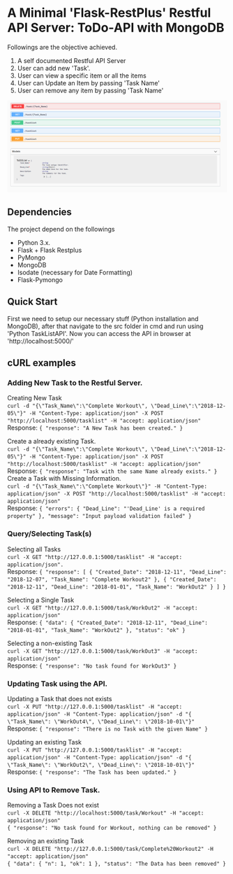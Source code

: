 # A Minimal 'Flask-RestPlus' Restful API Server: ToDo-API with MongoDB

Followings are the objective achieved.

1. A self documented Restful API Server
2. User can add new 'Task'.
3. User can view a specific item or all the items
4. User can Update an Item by passing 'Task Name'
5. User can remove any item by passing 'Task Name'


 ![Server layout](/images/restful_server.PNG)
 
 ## Dependencies
 The project depend on the followings
 
   * Python 3.x. 
   * Flask + Flask Restplus
   * PyMongo
   * MongoDB
   * Isodate (necessary for Date Formatting)
   * Flask-Pymongo
  
## Quick Start
First we need to setup our necessary stuff (Python installation and MongoDB), after that navigate to the src folder in cmd and run using 'Python TaskListAPI'. Now you can access the API in browser at 'http://localhost:5000/'

## cURL examples
### Adding New Task to the Restful Server.
Creating New Task
<br/>`curl -d "{\"Task_Name\":\"Complete Workout\", \"Dead_Line\":\"2018-12-05\"}" -H "Content-Type: application/json" -X POST "http://localhost:5000/tasklist" -H "accept: application/json"`
<br/>Response: `{
    "response": "A New Task has been created."
}`

Create a already existing Task.
<br/>`curl -d "{\"Task_Name\":\"Complete Workout\", \"Dead_Line\":\"2018-12-05\"}" -H "Content-Type: application/json" -X POST "http://localhost:5000/tasklist" -H "accept: application/json"`
<br/>Response: `{
    "response": "Task with the same Name already exists."
}`
Create a Task with Missing Information.
<br/>`curl -d "{\"Task_Name\":\"Complete Workout\"}" -H "Content-Type: application/json" -X POST "http://localhost:5000/tasklist" -H "accept: application/json"`
<br/>Response: `{
    "errors": {
        "Dead_Line": "'Dead_Line' is a required property"
    },
    "message": "Input payload validation failed"
}`

### Query/Selecting Task(s)
Selecting all Tasks
<br/>`curl -X GET "http://127.0.0.1:5000/tasklist" -H "accept: application/json".`
<br/>Response: `{
  "response": [
    {
      "Created_Date": "2018-12-11",
      "Dead_Line": "2018-12-07",
      "Task_Name": "Complete Workout2"
    },
    {
      "Created_Date": "2018-12-11",
      "Dead_Line": "2018-01-01",
      "Task_Name": "WorkOut2"
    }
  ]
}`

Selecting a Single Task
<br/>`curl -X GET "http://127.0.0.1:5000/task/WorkOut2" -H "accept: application/json"`
<br/>Response: `{
  "data": {
    "Created_Date": "2018-12-11",
    "Dead_Line": "2018-01-01",
    "Task_Name": "WorkOut2"
  },
  "status": "ok"
}`

Selecting a non-existing Task 
<br/>`curl -X GET "http://127.0.0.1:5000/task/WorkOut3" -H "accept: application/json"`
<br/>Response: `{
    "response": "No task found for WorkOut3"
}`

### Updating Task using the API.
Updating a Task that does not exists
<br />`curl -X PUT "http://127.0.0.1:5000/tasklist" -H "accept: application/json" -H "Content-Type: application/json" -d "{ \"Task_Name\": \"WorkOut4\", \"Dead_Line\": \"2018-10-01\"}"`
<br/>Response: `{
    "response": "There is no Task with the given Name"
}`

Updating an existing Task
<br />`curl -X PUT "http://127.0.0.1:5000/tasklist" -H "accept: application/json" -H "Content-Type: application/json" -d "{ \"Task_Name\": \"WorkOut2\", \"Dead_Line\": \"2018-10-01\"}"`
<br/>Response: `{
  "response": "The Task has been updated."
}`

### Using API to Remove Task.
Removing a Task Does not exist
<br />`curl -X DELETE "http://localhost:5000/task/Workout" -H "accept: application/json"`
<br/> `{
    "response": "No task found for Workout, nothing can be removed"
}`

Removing an existing Task
<br />`curl -X DELETE "http://127.0.0.1:5000/task/Complete%20Workout2" -H "accept: application/json"`
<br/> `{
  "data": {
    "n": 1,
    "ok": 1
  },
  "status": "The Data has been removed"
}`
